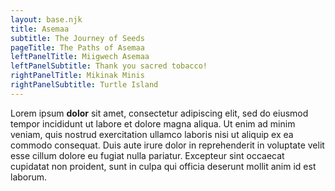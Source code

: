 ```yaml
---
layout: base.njk
title: Asemaa
subtitle: The Journey of Seeds
pageTitle: The Paths of Asemaa
leftPanelTitle: Miigwech Asemaa
leftPanelSubtitle: Thank you sacred tobacco!
rightPanelTitle: Mikinak Minis
rightPanelSubtitle: Turtle Island
---
```

Lorem ipsum **dolor** sit amet, consectetur adipiscing elit, sed do eiusmod tempor incididunt ut labore et dolore magna aliqua. Ut enim ad minim veniam, quis nostrud exercitation ullamco laboris nisi ut aliquip ex ea commodo consequat. Duis aute irure dolor in reprehenderit in voluptate velit esse cillum dolore eu fugiat nulla pariatur. Excepteur sint occaecat cupidatat non proident, sunt in culpa qui officia deserunt mollit anim id est laborum.
